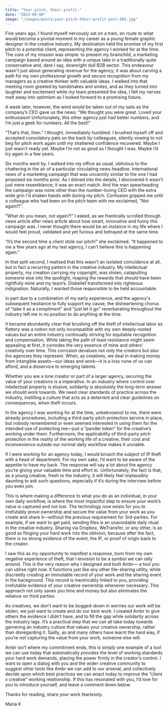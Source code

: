 ```yaml
---
title: "Your pitch, their profit."
date: "2023-09-08"
image: "/images/posts/your-pitch-their-profit-post-001.jpg"
---
```


Five years ago, I found myself nervously sat on a train, en route to what would become a pivotal moment in my career as a young female graphic designer in the creative industry. My destination held the promise of my first pitch to a potential client, representing the agency I worked for at the time. The core of my mission was simple: to present my brainchild, a marketing campaign based around an idea with a unique take in a traditionally quite conservative and, dare I say, downright dull B2B sector. This endeavour wasn't just about generating revenue for the agency; it was about carving a path for my own professional growth and secure recognition from my managers as a creative thinker with valuable ideas. I walked into that meeting room greeted by handshakes and smiles, and as they turned into laughter and excitement while my team presented the idea, I felt my nerves melt away into optimism as I looked forward to a promising future.

A week later, however, the wind would be taken out of my sails as the company’s CEO gave us the news: “We thought you were great. Loved your enthusiasm! Unfortunately, this other agency just had better numbers, and I’m just a geek for numbers. All the best!”

“That’s that, then.” I thought, immediately humbled. I brushed myself off and accepted consolatory pats on the back by colleagues, silently vowing to not beg for pitch work again until my shattered confidence recovered. Maybe I just wasn’t ready yet. Maybe I’m not as good as I thought I was. Maybe I’d try again in a few years.

Six months went by. I walked into my office as usual, oblivious to the chattering in the air of a particular circulating news headline. International news of a marketing campaign that was uncannily similar to the one I had proposed six months prior. As I delved into the details, I discovered it wasn't just mere resemblance; it was an exact match. And the man spearheading the campaign was none other than the number-loving CEO with the extra wide grin I'd shaken hands with during my pitch. Confusion gripped me until a colleague who had been on the pitch team with me exclaimed, "Not again?!".

“What do you mean, not again?!” I asked, as we frantically scrolled through news article after news article about how smart, innovative and funny this campaign was. I never thought there would be an instance in my life where I would feel proud, validated and yet furious and betrayed at the same time.

“It’s the second time a client stole our pitch!” she exclaimed. “It happened to me a few years ago at my last agency, I can’t believe this is happening again.”

In that split second, I realised that this wasn't an isolated coincidence at all, but in fact a recurring pattern in the creative industry. My intellectual property, my creation carrying my copyright, was stolen, catapulting someone else into the spotlight, reaping the rewards that should have been rightfully mine and my team’s. Disbelief transformed into righteous indignation. Naturally, I wanted those responsible to be held accountable.

In part due to a combination of my early experience, and the agency's subsequent hesitance to fully support my cause, the disheartening chorus of “take it as a compliment” and "just let it go" reverberating throughout the industry left me in no position to do anything at the time.

It became abundantly clear that brushing off the theft of intellectual labor as flattery was a notion not only incompatible with my own deeply-rooted values but an entire industry continually striving for equitable recognition and compensation. While taking the path of least resistance might seem appealing at first, it corrodes the very essence of mine and others’ creativity over time. This corrosion devalues not only the creators but also the agencies they represent. When, as creatives, we deal in making money from intangible assets—our ideas and work—it is a loss none of us can afford, and a disservice to emerging talents.

Whether you are a lone creator or part of a larger agency, securing the value of your creations is a imperative. In an industry where control over intellectual property is elusive, solidarity is absolutely the long-term answer we should work towards. We need clear standards of practice across the industry, instilling a culture that acts as a deterrent and clear guidelines on consequences, when theft occurs.

In the agency I was working for at the time, unbeknownst to me, there were already procedures, including a third-party pitch protection service in place, but nobody remembered or even seemed interested in using them for the intended use of protecting me—just a “pander token” for the creative’s working under them. Furthermore, the applicability of third-party pitch protection in the reality of the working life of a creative, their cost and inconvenience outside our normal daily workflow makes it unviable.

If I were working for an agency today, I would broach the subject of IP theft with a head of department. For my own sake, I’d want to be aware of the appetite to have my back. The response will say a lot about the agency you’re giving your valuable time and effort to. Unfortunately, the fact is that, as a young creative, fresh to the industry, it will likely feel implausibly daunting to ask such questions, especially if it’s during the interview before you even join.

This is where making a difference to what you do as an individual, in your own daily workflow, is where the most impactful step to ensure your work’s value is captured and not lost. The technology now exists for you to irrefutably prove ownership and secure the value from your work as you create and share it—without the previous requirement for 3rd-parties. For example, if we want to get paid, sending files is an unavoidable daily ritual in the creative industry. Sharing via Dropbox, WeTransfer, or any other, is as good as flinging your hard work into the oblivion; because after the fact, there is no strong evidence of the event, the IP, or proof of origin back to the creator.

I saw this as my opportunity to manifest a response, born from my own negative experience of theft, that I envision to be a symbol we can rally around. This is the very reason why I designed and built Ambr— a tool you can utilise right now. It functions just like any other file-sharing utility, while discreetly creating an immutable record of your work and the sharing event in the background. This record is inextricably linked to you, providing irrefutable evidence of your creative ownership whenever necessary. This approach not only saves you time and money but also eliminates the reliance on third parties.

As creatives, we don’t want to be bogged-down in worries our work will be stolen, we just want to create and do our best work. I created Ambr to give others the evidence I didn’t have, and to fill the gap while solidarity across the industry lags. It’s a practical step that we can all take today towards garnering an industry culture that values your creative ownership, rather than disregarding it. Sadly, as and many others have learnt the hard way, if you’re not capturing the value from your work, someone else will.

Ambr isn’t where my commitment ends, this is simply one example of a tool we can use today that automatically provides the level of working standards your hard work demands, placing the power firmly in the creator’s control. I want to open a dialog with you and the wider creative community to suggest other tools like Ambr we can add to our arsenal, and collectively decide upon which best practices we can enact today to improve the “client x creative” working relationship. If this has resonated with you, I’d love for you to introduce yourself, and leave a comment down below.

Thanks for reading, share your work fearlessly.

Maria K
